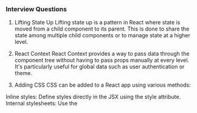 ### Interview Questions

1. Lifting State Up
Lifting state up is a pattern in React where state is moved from a child component to its parent. This is done to share the state among multiple child components or to manage state at a higher level.

2. React Context
React Context provides a way to pass data through the component tree without having to pass props manually at every level. It's particularly useful for global data such as user authentication or theme.

3. Adding CSS
CSS can be added to a React app using various methods:

Inline styles: Define styles directly in the JSX using the style attribute.
Internal stylesheets: Use the <style> tag within a component file.
External stylesheets: Create a separate CSS file and import it into the component or use a bundler like Webpack.
4. Hot Module Replacement
Hot Module Replacement (HMR) is a feature that allows developers to update modules in real-time while an application is running, without a full page reload. It helps in maintaining the application state during development.

5. Parcel, Vite, Webpack
Parcel, Vite, and Webpack are bundlers used in front-end development to optimize and bundle assets. They handle tasks like code splitting, transpiling, and bundling files. Webpack is widely used, while Parcel and Vite offer faster build times and other optimizations.

6. create-react-app
create-react-app is a command-line tool that sets up a new React project with a pre-configured development environment. It provides a sensible default configuration and abstracts away the build configuration complexities, allowing developers to focus on coding.

7. Tree Shaking
Tree shaking is a process where unused code (dead code) is eliminated during the build process. In React, it helps remove unnecessary parts of the code when bundling, resulting in a smaller bundle size and improved performance.

8. Dependency vs. devDependency
Dependencies (dependencies) are packages required for the application to run, while devDependencies (devDependencies) are packages needed only during development. For example, testing libraries or build tools are often listed as devDependencies.

9. npx and npm
npx is a tool that allows you to execute Node.js packages directly. It's often used for running packages without installing them globally. npm (Node Package Manager) is used for package installation, version management, and script execution in a Node.js environment.

10. package.json vs. package-lock.json
package.json contains metadata about the project and its dependencies, while package-lock.json provides a detailed description of the dependency tree, including specific versions. The latter ensures consistent installations across different environments.

11. console.log(<HeaderComponent/>) vs. console.log(HeaderComponent)
console.log(<HeaderComponent/>) will log the JSX representation of the HeaderComponent, while console.log(HeaderComponent) will log the actual component function or class. The former is useful for debugging React elements.

12. React Fragment
React.Fragment is a wrapper component used to group multiple elements without introducing an additional DOM element. It helps avoid unnecessary div wrappers when rendering multiple elements.

13. Dependency Array in useEffect
The dependency array in useEffect specifies the values from the component's scope that the effect depends on. When these values change, the effect will run. If no dependencies are provided, the effect runs after every render.

14. Effect of State Change in Child Component
Changing the state in one component does not automatically affect the state of another component (child or otherwise) unless they share the same state through props or context. React follows a unidirectional data flow.

15. Return in useEffect
The return statement in useEffect is used for cleanup. If specified, the returned function will be executed when the component is unmounted or when the dependency values change before the next effect run.

16. Client-side vs. Server-side Routing
Client-side routing involves navigating between pages without a full page reload, typically handled by JavaScript in the browser. Server-side routing involves making requests to the server for each new page, resulting in full page reloads.

17. React Routing and Navigation
React can handle routing through libraries like react-router. Navigation is achieved by rendering different components based on the URL, enabling a single-page application (SPA) experience.

18. Higher-Order Components (HOC)
HOCs are functions that take a component and return a new component with enhanced functionality. They are used for code reuse, logic abstraction, and adding features to multiple components.

19. Controlled vs. Uncontrolled Components
Controlled components are React components where the state is controlled by React, typically through state management. Uncontrolled components rely on the DOM for state, often using refs to interact with the underlying DOM elements.

20. Reconciliation in React
Reconciliation is the process in which React updates the virtual DOM and efficiently applies those updates to the actual DOM. It optimizes rendering to ensure minimal changes, enhancing performance by avoiding unnecessary re-renders.

21. What is the significance of keys in React lists?
Answer: Keys are used to uniquely identify and track components within a list in React. They help React efficiently update and re-render components when the list changes, ensuring a better performance.

22. Explain the concept of prop drilling in React.
Answer: Prop drilling occurs when props are passed down multiple levels of nested components, even when intermediate components do not directly use those props. This can lead to maintenance challenges, and solutions like React Context or state management libraries are often employed to mitigate prop drilling.

23. What are React Hooks, and why are they used?
Answer: React Hooks are functions that enable functional components to have state and lifecycle features. They were introduced in React 16.8 to allow the use of state and other React features in functional components, eliminating the need for class components.

24. Differentiate between useState and useEffect hooks in React.
Answer:

useState: Used for adding state variables to functional components. It returns an array with the current state value and a function to update it.
useEffect: Used for side effects in functional components. It runs after each render and is commonly used for data fetching, subscriptions, or manually changing the DOM.
25. What is Redux, and when would you use it in a React application?
Answer: Redux is a state management library for JavaScript applications, including React. It provides a predictable state container and helps manage the state of an application in a centralized store. Redux is useful in larger applications with complex state management needs.

26. Describe the React component lifecycle methods.
Answer:

Mounting Phase:

constructor: Initializes the component's state and binds methods.
render: Renders the component's JSX.
componentDidMount: Invoked after the component is mounted to the DOM.
Updating Phase:

shouldComponentUpdate: Decides whether the component should re-render.
render: Renders the updated JSX.
componentDidUpdate: Invoked after the component updates.
Unmounting Phase:

componentWillUnmount: Invoked just before the component is unmounted.
27. How does React handle forms, and what is controlled and uncontrolled form components?
Answer: React handles forms through controlled and uncontrolled components.

Controlled components: Form elements whose values are controlled by React state. Changes are handled through state and re-rendered accordingly.
Uncontrolled components: Form elements whose values are not controlled by React state. They rely on the DOM and refs to manage values.
28. What is the significance of the key prop in React?
Answer: The key prop is used to uniquely identify elements in an array. It helps React efficiently update and re-render lists by identifying which items have changed, been added, or been removed.

29. Explain the concept of PureComponent in React.
Answer: PureComponent is a class component in React that inherits from Component. It automatically implements a shouldComponentUpdate method with a shallow prop and state comparison. This can optimize rendering by preventing unnecessary updates.

30. How does React handle error boundaries, and what is their purpose?
Answer: Error boundaries are special components in React that catch JavaScript errors anywhere in their child component tree. They are created using componentDidCatch lifecycle method. Error boundaries help prevent the entire application from crashing due to errors and allow graceful error handling.